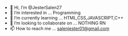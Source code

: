 - 👋 Hi, I’m @JesterSalen27
- 👀 I’m interested in ... Programming 
- 🌱 I’m currently learning ... HTML,CSS,JAVASCRIPT,C++
- 💞️ I’m looking to collaborate on ... NOTHING RN
- 📫 How to reach me ... salenjester01@gmail.com

<!---
JesterSalen27/JesterSalen27 is a ✨ special ✨ repository because its `README.md` (this file) appears on your GitHub profile.
You can click the Preview link to take a look at your changes.
--->
